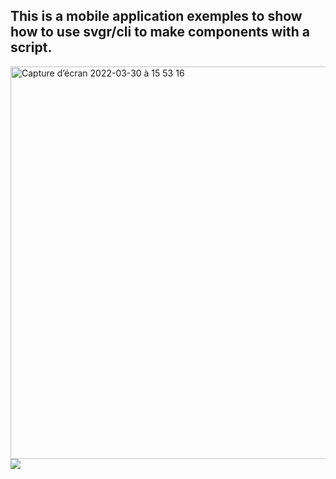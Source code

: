 ## This is a mobile application exemples to show how to use svgr/cli to make components with a script.

<img width="628" alt="Capture d’écran 2022-03-30 à 15 53 16" src="https://user-images.githubusercontent.com/81434852/160851545-b2f67437-459a-4f8c-88ad-a8b66afee3a5.png">

<img src="https://user-images.githubusercontent.com/81434852/160851859-8a8d7aa1-224d-4974-9782-4390b733bc8a.png">
